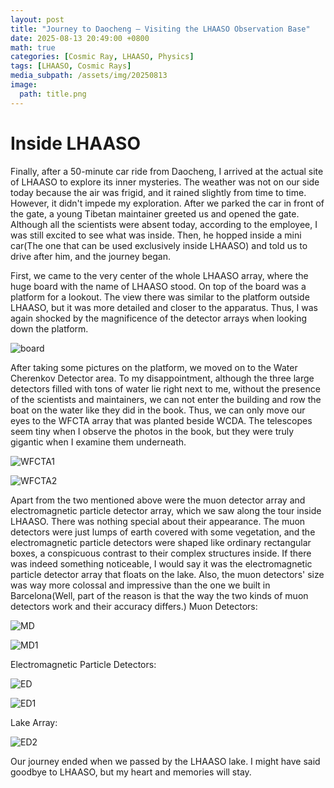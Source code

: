 ```yaml
---
layout: post
title: "Journey to Daocheng — Visiting the LHAASO Observation Base"
date: 2025-08-13 20:49:00 +0800
math: true
categories: [Cosmic Ray, LHAASO, Physics]
tags: [LHAASO, Cosmic Rays]
media_subpath: /assets/img/20250813
image:
  path: title.png
---
```


# Inside LHAASO

Finally, after a 50-minute car ride from Daocheng, I arrived at the actual site of LHAASO to explore its inner mysteries. The weather was not on our side today because the air was frigid, and it rained slightly from time to time. However, it didn't impede my exploration. After we parked the car in front of the gate, a young Tibetan maintainer greeted us and opened the gate. Although all the scientists were absent today, according to the employee, I was still excited to see what was inside. Then, he hopped inside a mini car(The one that can be used exclusively inside LHAASO) and told us to drive after him, and the journey began. 

First, we came to the very center of the whole LHAASO array, where the huge board with the name of LHAASO stood. On top of the board was a platform for a lookout. The view there was similar to the platform outside LHAASO, but it was more detailed and closer to the apparatus. Thus, I was again shocked by the magnificence of the detector arrays when looking down the platform. 

![board](board.png)

After taking some pictures on the platform, we moved on to the Water Cherenkov Detector area. To my disappointment, although the three large detectors filled with tons of water lie right next to me, without the presence of the scientists and maintainers, we can not enter the building and row the boat on the water like they did in the book. Thus, we can only move our eyes to the WFCTA array that was planted beside WCDA. The telescopes seem tiny when I observe the photos in the book, but they were truly gigantic when I examine them underneath.

![WFCTA1](WFCTA1.jpg)

![WFCTA2](WFCTA2.jpg)

Apart from the two mentioned above were the muon detector array and electromagnetic particle detector array, which we saw along the tour inside LHAASO. There was nothing special about their appearance. The muon detectors were just lumps of earth covered with some vegetation, and the electromagnetic particle detectors were shaped like ordinary rectangular boxes, a conspicuous contrast to their complex structures inside. If there was indeed something noticeable, I would say it was the electromagnetic particle detector array that floats on the lake. Also, the muon detectors' size was way more colossal and impressive than the one we built in Barcelona(Well, part of the reason is that the way the two kinds of muon detectors work and their accuracy differs.)
Muon Detectors:

![MD](MD.jpg)

![MD1](MD1.jpg)

Electromagnetic Particle Detectors:

![ED](ED.jpg)

![ED1](ED1.jpg)

Lake Array:

![ED2](ED3.jpg)

Our journey ended when we passed by the LHAASO lake. I might have said goodbye to LHAASO, but my heart and memories will stay.
